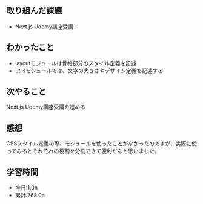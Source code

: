 ## 取り組んだ課題
- Next.js Udemy講座受講：

## わかったこと
- layoutモジュールは骨格部分のスタイル定義を記述
- utilsモジュールでは、文字の大きさやデザイン定義を記述する

## 次やること
Next.js Udemy講座受講を進める

## 感想
CSSスタイル定義の際、モジュールを使ったことがなかったのですが、実際に使ってみるとそれぞれの役割を分割できて便利だなと思いました。

## 学習時間
- 今日:1.0h
- 累計:768.0h

